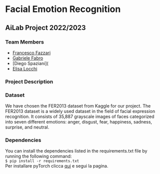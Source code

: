 # Facial Emotion Recognition 
## AiLab Project 2022/2023

### Team Members
- [Francesco Fazzari](https://github.com/CiZ01)
- [Gabriele Fabro](https://github.com/gabrielefabro)
- [Diego Spaziani](
- [Elisa Locchi](https://github.com/Lokky99)


### Project Description

### Dataset
We have chosen the FER2013 dataset from Kaggle for our project. The FER2013 dataset is a widely used dataset in the field of facial expression recognition. It consists of 35,887 grayscale images of faces categorized into seven different emotions: anger, disgust, fear, happiness, sadness, surprise, and neutral.


### Dependencies

You can install the dependencies listed in the requirements.txt file by running the following command: \
`$ pip install -r requirements.txt ` \
Per installare pyTorch clicca [qui](https://pytorch.org/get-started/locally/) e segui la pagina.
